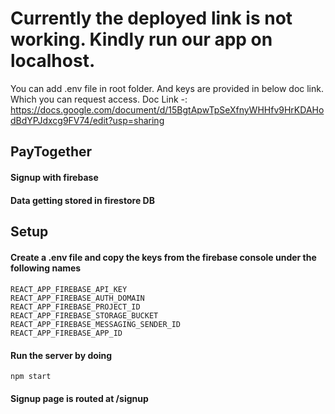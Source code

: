 # Currently the deployed link is not working. Kindly run our app on localhost. 
You can add .env file in root folder. And keys are provided in below doc link. Which you can request access.
Doc Link -: https://docs.google.com/document/d/15BgtApwTpSeXfnyWHHfv9HrKDAHodBdYPJdxcg9FV74/edit?usp=sharing
## PayTogether
#### Signup with firebase
#### Data getting stored in firestore DB

## Setup
#### Create a .env file and copy the keys from the firebase console under the following names
####
```
REACT_APP_FIREBASE_API_KEY
REACT_APP_FIREBASE_AUTH_DOMAIN
REACT_APP_FIREBASE_PROJECT_ID
REACT_APP_FIREBASE_STORAGE_BUCKET
REACT_APP_FIREBASE_MESSAGING_SENDER_ID
REACT_APP_FIREBASE_APP_ID
```
#### Run the server by doing 
```
npm start
```
#### Signup page is routed at /signup
